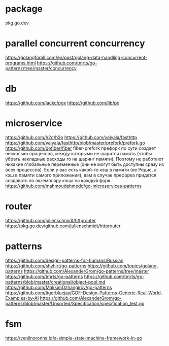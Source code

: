 # package
pkg.go.dev
# parallel concurrent concurrency
https://golangforall.com/en/post/golang-data-handling-concurrent-programs.html
https://github.com/tmrts/go-patterns/tree/master/concurrency

# db
https://github.com/jackc/pgx
https://github.com/lib/pq
# microservice
https://github.com/h2o/h2o
https://github.com/valyala/fasthttp
https://github.com/valyala/fasthttp/blob/master/prefork/prefork.go
https://github.com/gofiber/fiber
fiber-prefork
префорк по сути создает несколько процессов, между которыми не шарится память 
(чтобы убрать накладные расходы го на шаринг памяти). 
Поэтому не работают никакие глобальные переменные 
(они не могут быть доступны сразу из всех процессов). 
Если у вас есть какой-то кэш в памяти (не Редис, а кэш в памяти самого приложения), 
вам в случае префорка придется создавать по экземпляру кэша на каждый форк
https://github.com/mahmoudahmedd/go-microservices-patterns
# router
https://github.com/julienschmidt/httprouter
https://pkg.go.dev/github.com/julienschmidt/httprouter
# patterns
https://github.com/design-patterns-for-humans/Russian
https://github.com/shyhirt/go-patterns
https://github.com/topics/golang-patterns
https://github.com/AlexanderGrom/go-patterns/tree/master
https://github.com/tmrts/go-patterns
https://github.com/tmrts/go-patterns/blob/master/creational/object-pool.md
https://github.com/MaksimDzhangirov/go-patterns
https://github.com/tigerbluejay/GOF-Design-Patterns-Generic-Real-World-Examples-by-AI
https://github.com/AlexanderGrom/go-patterns/blob/master/Unsorted/Specification/specification_test.go

# fsm
https://venilnoronha.io/a-simple-state-machine-framework-in-go
